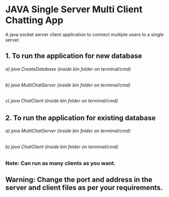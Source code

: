 # JAVA Single Server Multi Client Chatting App
A java socket server client application to connect multiple users to a single server.

## 1. To run the application for new database
######  a) *java CreateDatabase (inside bin folder on terminal/cmd)*
######  b) *java MultiChatServer (inside bin folder on terminal/cmd)*
###### c) *java ChatClient (inside bin folder on terminal/cmd)*

## 2. To run the application for existing database
######  a) *java MultiChatServer (inside bin folder on terminal/cmd)*
######  b) *java ChatClient (inside bin folder on terminal/cmd)*


### Note: Can run as many clients as you want. 
## Warning: Change the port and address in the server and client files as per your requirements.


